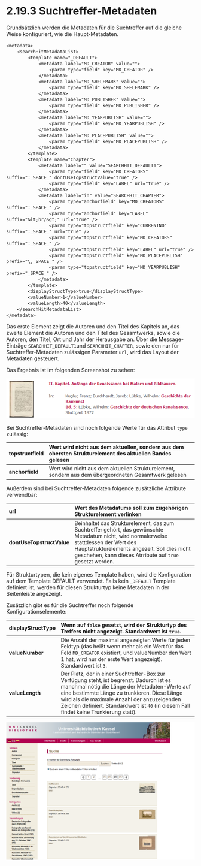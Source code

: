 # 2.19.3 Suchtreffer-Metadaten

Grundsätzlich werden die Metadaten für die Suchtreffer auf die gleiche Weise konfiguriert, wie die Haupt-Metadaten.

```markup
<metadata>
    <searchHitMetadataList>
        <template name="_DEFAULT">
            <metadata label="MD_CREATOR" value="">
                <param type="field" key="MD_CREATOR" />
            </metadata>
            <metadata label="MD_SHELFMARK" value="">
                <param type="field" key="MD_SHELFMARK" />
            </metadata>
            <metadata label="MD_PUBLISHER" value="">
                <param type="field" key="MD_PUBLISHER" />
            </metadata>
            <metadata label="MD_YEARPUBLISH" value="">
                <param type="field" key="MD_YEARPUBLISH" />
            </metadata>
            <metadata label="MD_PLACEPUBLISH" value="">
                <param type="field" key="MD_PLACEPUBLISH" />
            </metadata>
        </template>
        <template name="Chapter">
            <metadata label="" value="SEARCHHIT_DEFAULT1">
                <param type="field" key="MD_CREATORS" suffix=":_SPACE_" dontUseTopstructValue="true" />
                <param type="field" key="LABEL" url="true" />
            </metadata>
            <metadata label="in" value="SEARCHHIT_CHAPTER">
                <param type="anchorfield" key="MD_CREATORS" suffix=":_SPACE_" />
                <param type="anchorfield" key="LABEL" suffix="&lt;br/&gt;" url="true" />
                <param type="topstructfield" key="CURRENTNO" suffix=":_SPACE_" url="true" />
                <param type="topstructfield" key="MD_CREATORS" suffix=":_SPACE_" />
                <param type="topstructfield" key="LABEL" url="true" />
                <param type="topstructfield" key="MD_PLACEPUBLISH" prefix="\,_SPACE_" />
                <param type="topstructfield" key="MD_YEARPUBLISH" prefix="_SPACE_" />
            </metadata>
        </template>
        <displayStructType>true</displayStructType>
        <valueNumber>1</valueNumber>
        <valueLength>40</valueLength>
    </searchHitMetadataList>
</metadata>
```

Das erste Element zeigt die Autoren und den Titel des Kapitels an, das zweite Element die Autoren und den Titel des Gesamtwerks, sowie die Autoren, den Titel, Ort und Jahr der Herausgabe an. Über die Message-Einträge `SEARCHHIT_DEFAULT1`und `SEARCHHIT_CHAPTER`, sowie den nur für Suchtreffer-Metadaten zulässigen Parameter `url`, wird das Layout der Metadaten gesteuert.

Das Ergebnis ist im folgenden Screenshot zu sehen:

![](../../.gitbook/assets/suchtreffer-meta.png)

Bei Suchtreffer-Metadaten sind noch folgende Werte für das Attribut `type` zulässig:

| **topstructfield** | Wert wird nicht aus dem aktuellen, sondern aus dem obersten Strukturelement des aktuellen Bandes gelesen |
| :--- | :--- |
| **anchorfield** | Wert wird nicht aus dem aktuellen Strukturelement, sondern aus dem übergeordneten Gesamtwerk gelesen |

Außerdem sind bei Suchtreffer-Metadaten folgende zusätzliche Attribute verwendbar:

| **url** | Wert des Metadatums soll zum zugehörigen Strukturelement verlinken |
| :--- | :--- |
| **dontUseTopstructValue** | Beinhaltet das Strukturelement, das zum Suchtreffer gehört, das gewünschte Metadatum nicht, wird normalerweise stattdessen der Wert des Hauptstrukturelements angezeit. Soll dies nicht geschehen, kann dieses Atrribute auf `true` gesetzt werden. |

Für Strukturtypen, die kein eigenes Template haben, wird die Konfiguration auf dem Template DEFAULT verwendet. Falls kein `_DEFAULT` Template definiert ist, werden für diesen Strukturtyp keine Metadaten in der Seitenleiste angezeigt.

Zusätzlich gibt es für die Suchtreffer noch folgende Konfigurationselemente:

| **displayStructType** | Wenn auf `false` gesetzt, wird der Strukturtyp des Treffers nicht angezeigt. Standardwert ist `true`. |
| :--- | :--- |
| **valueNumber** | Die Anzahl der maximal angezeigten Werte für jeden Feldtyp \(das heißt wenn mehr als ein Wert für das Feld `MD_CREATOR` existiert, und valueNumber den Wert 1 hat, wird nur der erste Wert angezeigt\). Standardwert ist `3`. |
| **valueLength** | Der Platz, der in einer Suchtreffer-Box zur Verfügung steht, ist begrenzt. Dadurch ist es manchmal nötig die Länge der Metadaten-Werte auf eine bestimmte Länge zu trunkieren. Diese Länge wird als die maximale Anzahl der anzuzeigenden Zeichen definiert. Standardwert ist `40` \(in diesem Fall findet keine Trunkierung statt\). |

![](../../.gitbook/assets/suchtreffer-meta-2.png)

